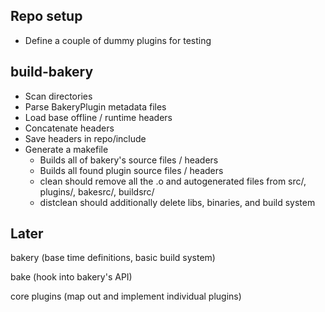 
## Repo setup

* Define a couple of dummy plugins for testing

## build-bakery

* Scan directories
* Parse BakeryPlugin metadata files
* Load base offline / runtime headers
* Concatenate headers
* Save headers in repo/include
* Generate a makefile
    * Builds all of bakery's source files / headers
    * Builds all found plugin source files / headers
    * clean should remove all the .o and autogenerated files from src/,
      plugins/, bakesrc/, buildsrc/
    * distclean should additionally delete libs, binaries, and build system

## Later

bakery (base time definitions, basic build system)

bake (hook into bakery's API)

core plugins (map out and implement individual plugins)

